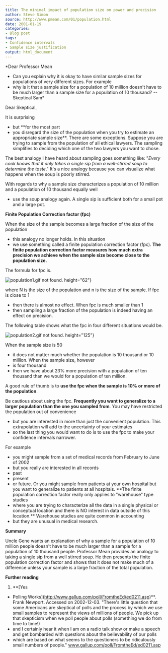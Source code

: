 ```yaml
---
title: The minimal impact of population size on power and precision
author: Steve Simon
source: http://www.pmean.com/01/population.html
date: 2001-01-19
categories:
- Blog post
tags:
- Confidence intervals
- Sample size justification
output: html_document
---
```

*Dear Professor Mean
- Can you explain why it is okay to have similar
sample sizes for populations of very different sizes. For example
- why
is it that a sample size for a population of 10 million doesn't have to
be much larger than a sample size for a population of 10 thousand? --
Skeptical Sam*

<!---More--->

Dear Skeptical,

It is surprising
- but **for the most part
- you disregard the size of
the population when you try to estimate an appropriate sample size**.
There are some exceptions. Suppose you are trying to sample from the
population of all ethical lawyers. The sampling simplifies to deciding
which one of the two lawyers you want to chose.

The best analogy I have heard about sampling goes something like:
"*Every cook knows that it only takes a single sip from a
well-stirred soup to determine the taste*." It's a nice analogy
because you can visualize what happens when the soup is poorly
stirred.

With regards to why a sample size characterizes a population of 10
million and a population of 10 thousand equally well
- use the soup
analogy again. A single sip is sufficient both for a small pot and a
large pot.

**Finite Population Correction factor (fpc)**

When the size of the sample becomes a large fraction of the size of
the population
- this analogy no longer holds. In this situation
- we
use something called a finite population correction factor (fpc).
**The finite population correction factor measures how much extra
precision we achieve when the sample size become close to the
population size.**

The formula for fpc is.

![population1.gif not found.](http://www.pmean.com/images/01/population01.png)
height="62"}

where N is the size of the population and n is the size of the sample.
If fpc is close to 1
- then there is almost no effect. When fpc is much
smaller than 1
- then sampling a large fraction of the population is
indeed having an effect on precision.

The following table shows what the fpc in four different situations
would be.

![population2.gif not found.](http://www.pmean.com/images/01/population02.png)
height="125"}

When the sample size is 50
- it does not matter much whether the
population is 10 thousand or 10 million. When the sample size,
however
- is four thousand
- then we have about 23% more precision with
a population of ten thousand than we would for a population of ten
million.

A good rule of thumb is to **use the fpc when the sample is 10% or
more of the population**.

Be cautious about using the fpc. **Frequently you want to generalize
to a larger population than the one you sampled from**. You may have
restricted the population out of convenience
- but you are interested
in more than just the convenient population. This extrapolation will
add to the uncertainty of your estimates
- so the last thing you would
want to do is to use the fpc to make your confidence intervals
narrower.

For example
- you might sample from a set of medical records from
February to June of 2002
- but you really are interested in all
records
- past
- present
- or future. Or you might sample from patients
at your own hospital but you want to generalize to patients at all
hospitals. **The finite population correction factor really only
applies to "warehouse" type studies
- where you are trying to
characterize all the data in a single physical or conceptual location
and there is NO interest in data outside of this location.** Warehouse
studies are quite common in accounting
- but they are unusual in
medical research.

**Summary**

Uncle Gene wants an explanation of why a sample for a population of 10
million people doesn't have to be much larger than a sample for a
population of 10 thousand people. Professor Mean provides an analogy
to taking a single sip from a well stirred soup. He then presents the
finite population correction factor and shows that it does not make
much of a difference unless your sample is a large fraction of the
total population.

**Further reading**

1.  **[Yes
- Polling
    Works](http://www.gallup.com/poll/FromtheEd/ed0211.asp)**. Frank
    Newport. Accessed on 2002-12-03. "There's little question that
    some Americans are skeptical of polls and the process by which we
    use small samples to represent the views of millions of people. We
    pick up that skepticism when we poll people about polls (something
    we do from time to time!)
- and I certainly hear it when I am on a
    radio talk show or make a speech and get bombarded with questions
    about the believability of our polls
- which are based on what seems
    to the questioners to be ridiculously small numbers of people."
    www.gallup.com/poll/FromtheEd/ed0211.asp

